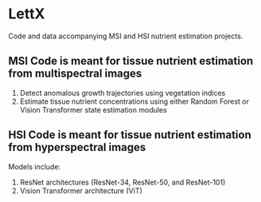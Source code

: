 # LettX
Code and data accompanying MSI and HSI nutrient estimation projects.

## MSI Code is meant for tissue nutrient estimation from multispectral images 
1. Detect anomalous growth trajectories using vegetation indices
2. Estimate tissue nutrient concentrations using either Random Forest or Vision Transformer state estimation modules

## HSI Code is meant for tissue nutrient estimation from hyperspectral images
Models include:
1. ResNet architectures (ResNet-34, ResNet-50, and ResNet-101)
2. Vision Transformer architecture (ViT)



